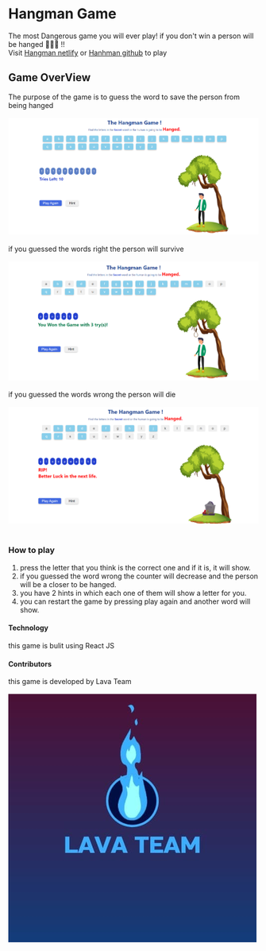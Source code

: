 # Hangman Game

The most Dangerous game you will ever play! if you don't win a person will be hanged 👨‍🦱🔪 !! <br>
Visit <a href="https://601d75deb9896f193a4c41d6--nifty-booth-cc2308.netlify.app/">Hangman netlify</a> or <a href="https://areeg94fahad.github.io/hangman/">Hanhman github</a> to play

## Game OverView

The purpose of the game is to guess the word to save the person from being hanged <br><br>
![game photo](images/Hangman.png)<br><br>
if you guessed the words right the person will survive <br><br>
![win](images/hangman-win.png)<br><br>
if you guessed the words wrong the person will die <br><br>
![lost](images/hangman-lose.png)<br><br>

### How to play

1.  press the letter that you think is the correct one and if it is, it will show.
2.  if you guessed the word wrong the counter will decrease and the person will be a closer to be hanged.
3.  you have 2 hints in which each one of them will show a letter for you.
4.  you can restart the game by pressing play again and another word will show.

#### Technology

this game is bulit using React JS

#### Contributors

this game is developed by Lava Team <br><br>
![team](images/lava-team.jpg)<br>
